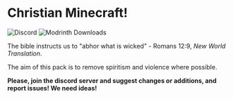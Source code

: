 # Christian Minecraft!
![Discord](https://img.shields.io/discord/1406336513603665981?logo=discord&logoColor=white&label=Discord&color=5865F2&link=https%3A%2F%2Fdiscord.gg%2FSQQKpfJXKy)
![Modrinth Downloads](https://img.shields.io/modrinth/dt/67pSCNLZ?logo=modrinth&logoColor=white&label=Downloads&color=00da74&link=https%3A%2F%2Fmodrinth.com%2Fdatapack%2Fchristcraft)

The bible instructs us to "abhor what is wicked" - Romans 12:9, _New World Translation_.

The aim of this pack is to remove spiritism and violence where possible.

**Please, join the discord server and suggest changes or additions, and report issues! We need ideas!**
